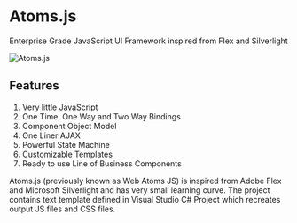 Atoms.js
========

Enterprise Grade JavaScript UI Framework inspired from Flex and Silverlight

![Atoms.js](https://github.com/atoms-js/atoms.js/raw/master/res/atoms-promo.png)

Features
--------

1. Very little JavaScript
2. One Time, One Way and Two Way Bindings
3. Component Object Model
4. One Liner AJAX
5. Powerful State Machine
6. Customizable Templates
7. Ready to use Line of Business Components

Atoms.js (previously known as Web Atoms JS) is inspired from Adobe Flex and Microsoft Silverlight and has very small learning curve. 
The project contains text template defined in Visual Studio C# Project which recreates output JS files and CSS files.










